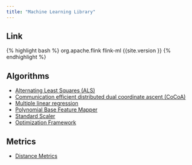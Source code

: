 ```yaml
---
title: "Machine Learning Library"
---
```

<!--
Licensed to the Apache Software Foundation (ASF) under one
or more contributor license agreements.  See the NOTICE file
distributed with this work for additional information
regarding copyright ownership.  The ASF licenses this file
to you under the Apache License, Version 2.0 (the
"License"); you may not use this file except in compliance
with the License.  You may obtain a copy of the License at

  http://www.apache.org/licenses/LICENSE-2.0

Unless required by applicable law or agreed to in writing,
software distributed under the License is distributed on an
"AS IS" BASIS, WITHOUT WARRANTIES OR CONDITIONS OF ANY
KIND, either express or implied.  See the License for the
specific language governing permissions and limitations
under the License.
-->

## Link

{% highlight bash %}
<dependency>
  <groupId>org.apache.flink</groupId>
  <artifactId>flink-ml</artifactId>
  <version>{{site.version }}</version>
</dependency>
{% endhighlight %}

## Algorithms

* [Alternating Least Squares (ALS)](als.html)
* [Communication efficient distributed dual coordinate ascent (CoCoA)](cocoa.html)
* [Multiple linear regression](multiple_linear_regression.html)
* [Polynomial Base Feature Mapper](polynomial_base_feature_mapper.html)
* [Standard Scaler](standard_scaler.html)
* [Optimization Framework](optimization.html)


## Metrics

* [Distance Metrics](distance_metrics.html)
